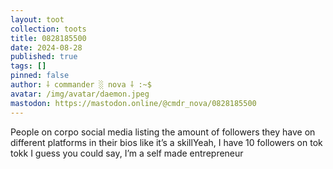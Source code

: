 ```yaml
---
layout: toot
collection: toots
title: 0828185500
date: 2024-08-28
published: true
tags: []
pinned: false
author: ⸸ commander ░ nova ⸸ :~$
avatar: /img/avatar/daemon.jpeg
mastodon: https://mastodon.online/@cmdr_nova/0828185500
---
```


People on corpo social media listing the amount of followers they have on different platforms in their bios like it’s a skillYeah, I have 10 followers on tok tokk I guess you could say, I’m a self made entrepreneur
